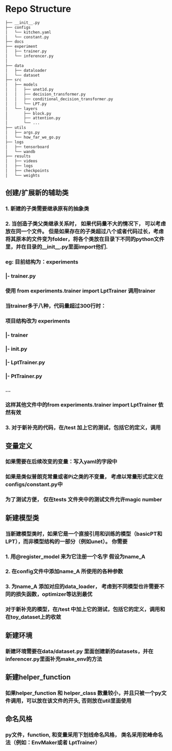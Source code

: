 # Repo Structure
```bash
├── __init__.py  
├── configs  
│   └── kitchen.yaml  
│   └── constant.py
├── docs  
├── experiment  
│   ├── trainer.py
│   └── inferencer.py
│      
├── data  
│   ├── dataloader  
│   └── dataset  
├── src  
│   ├── models  
│   │   ├── unet1d.py  
│   │   ├── decision_transformer.py  
│   │   ├── conditional_decision_transformer.py  
│   │   └── LPT.py      
│   └── layers  
│       ├── block.py  
│       ├── attention.py  
│       └── ...  
├── utils  
│   ├── args.py  
│   └── how_far_we_go.py  
├── logs  
│   ├── tensorboard  
│   └── wandb  
├── results
│   ├── videos 
│   ├── logs
│   ├── checkpoints
│   └── weights
```
## 创建/扩展新的辅助类
### 1. 新建的子类需要继承原有的抽象类
### 2. 当创造子类父类继承关系时， 如果代码量不大的情况下， 可以考虑放在同一个文件。 但是如果存在的子类超过八个或者代码过长，考虑将其原本的文件变为folder，将各个类放在目录下不同的python文件里，并在目录的__init__.py里面import他们.
### eg: 目前结构为：experiments
###                  |- trainer.py
### 使用 from experiments.trainer import LptTrainer 调用trainer
###
### 当trainer多于八种，代码量超过300行时：
### 项目结构改为 experiments
###                  |- trainer 
###                        |- __init__.py
###                        |- LptTrainer.py
###                        |- PtTrainer.py
###                              ...
### 这样其他文件中的from experiments.trainer import LptTrainer 依然有效
### 3. 对于新补充的代码，在/test 加上它的测试，包括它的定义，调用

## 变量定义
### 如果需要在后续改变的变量：写入yaml的字段中
### 如果是类似普朗克常量或者Pi之类的不变量， 考虑以常量形式定义在configs/constant.py中
### 为了测试方便， 仅在tests 文件夹中的测试文件允许magic number



## 新建模型类
### 当新建模型类时，如果它是一个直接引用和训练的模型（basicPT和LPT），而非模型结构的一部分（例如unet）。 你需要
### 1. 用@register_model 来为它注册一个名字 假设为name_A
### 2. 在config文件中添加name_A 所使用的各种参数
### 3. 为name_A 添加对应的data_loader， 考虑到不同模型也许需要不同的损失函数，optimizer等达到最优
### 对于新补充的模型，在/test 中加上它的测试，包括它的定义，调用和在toy_dataset上的收敛


## 新建环境
### 新建环境需要在data/dataset.py 里面创建新的datasets，并在inferencer.py里面补充make_env的方法


## 新建helper_function
### 如果helper_function 和 helper_class 数量较小，并且只被一个py文件调用，可以放在该文件的开头, 否则放在util里面使用        

## 命名风格
### py文件，function, 和变量采用下划线命名风格， 类名采用驼峰命名法（例如：EnvMaker或者 LptTrainer）
